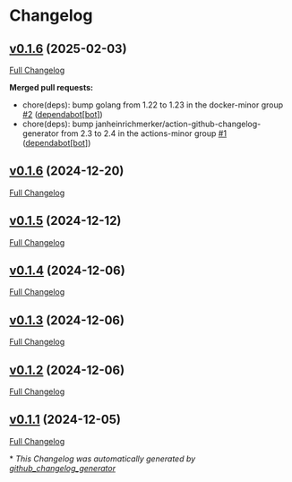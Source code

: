 # Changelog

## [v0.1.6](https://github.com/somaz94/k8s-namespace-sync/tree/v0.1.6) (2025-02-03)

[Full Changelog](https://github.com/somaz94/k8s-namespace-sync/compare/v0.1.6...v0.1.6)

**Merged pull requests:**

- chore\(deps\): bump golang from 1.22 to 1.23 in the docker-minor group [\#2](https://github.com/somaz94/k8s-namespace-sync/pull/2) ([dependabot[bot]](https://github.com/apps/dependabot))
- chore\(deps\): bump janheinrichmerker/action-github-changelog-generator from 2.3 to 2.4 in the actions-minor group [\#1](https://github.com/somaz94/k8s-namespace-sync/pull/1) ([dependabot[bot]](https://github.com/apps/dependabot))

## [v0.1.6](https://github.com/somaz94/k8s-namespace-sync/tree/v0.1.6) (2024-12-20)

[Full Changelog](https://github.com/somaz94/k8s-namespace-sync/compare/v0.1.5...v0.1.6)

## [v0.1.5](https://github.com/somaz94/k8s-namespace-sync/tree/v0.1.5) (2024-12-12)

[Full Changelog](https://github.com/somaz94/k8s-namespace-sync/compare/v0.1.4...v0.1.5)

## [v0.1.4](https://github.com/somaz94/k8s-namespace-sync/tree/v0.1.4) (2024-12-06)

[Full Changelog](https://github.com/somaz94/k8s-namespace-sync/compare/v0.1.3...v0.1.4)

## [v0.1.3](https://github.com/somaz94/k8s-namespace-sync/tree/v0.1.3) (2024-12-06)

[Full Changelog](https://github.com/somaz94/k8s-namespace-sync/compare/v0.1.2...v0.1.3)

## [v0.1.2](https://github.com/somaz94/k8s-namespace-sync/tree/v0.1.2) (2024-12-06)

[Full Changelog](https://github.com/somaz94/k8s-namespace-sync/compare/v0.1.1...v0.1.2)

## [v0.1.1](https://github.com/somaz94/k8s-namespace-sync/tree/v0.1.1) (2024-12-05)

[Full Changelog](https://github.com/somaz94/k8s-namespace-sync/compare/v0.1.0...v0.1.1)



\* *This Changelog was automatically generated by [github_changelog_generator](https://github.com/github-changelog-generator/github-changelog-generator)*
